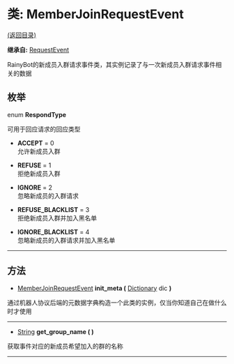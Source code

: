 # 类: MemberJoinRequestEvent  
[(返回目录)](README.md)  
  
**继承自:** [RequestEvent](RequestEvent.md)  
  
RainyBot的新成员入群请求事件类，其实例记录了与一次新成员入群请求事件相关的数据  
  
## 枚举  
  
enum **RespondType**  
  
可用于回应请求的回应类型  
  
- **ACCEPT** = 0  
允许新成员入群  
  
- **REFUSE** = 1  
拒绝新成员入群  
  
- **IGNORE** = 2  
忽略新成员的入群请求  
  
- **REFUSE_BLACKLIST** = 3  
拒绝新成员入群并加入黑名单  
  
- **IGNORE_BLACKLIST** = 4  
忽略新成员的入群请求并加入黑名单  
  
---  
  
## 方法 
  
- [MemberJoinRequestEvent](MemberJoinRequestEvent.md) **init_meta (** [Dictionary](https://docs.godotengine.org/en/latest/classes/class_dictionary.html) dic **)**  
  
通过机器人协议后端的元数据字典构造一个此类的实例，仅当你知道自己在做什么时才使用  
  
---  
  
- [String](https://docs.godotengine.org/en/latest/classes/class_string.html) **get_group_name ( )**  
  
获取事件对应的新成员希望加入的群的名称  
  
---  
  


